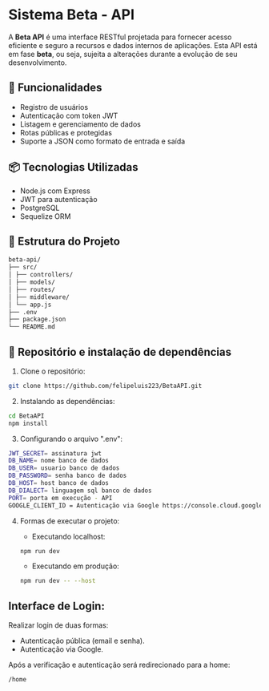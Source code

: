 # Sistema Beta - API

A **Beta API** é uma interface RESTful projetada para fornecer acesso eficiente e seguro a recursos e dados internos de aplicações. Esta API está em fase **beta**, ou seja, sujeita a alterações durante a evolução de seu desenvolvimento.

## 🚀 Funcionalidades

- Registro de usuários
- Autenticação com token JWT
- Listagem e gerenciamento de dados
- Rotas públicas e protegidas
- Suporte a JSON como formato de entrada e saída

## 📦 Tecnologias Utilizadas

- Node.js com Express
- JWT para autenticação
- PostgreSQL
- Sequelize ORM

## 📂 Estrutura do Projeto
```bash
beta-api/
├── src/
│ ├── controllers/
│ ├── models/
│ ├── routes/
│ ├── middleware/
│ └── app.js
├── .env
├── package.json
└── README.md
```




## 🔧 Repositório e instalação de dependências

1. Clone o repositório:

```bash
git clone https://github.com/felipeluis223/BetaAPI.git
```

2. Instalando as dependências:

```bash
cd BetaAPI
npm install
```

3. Configurando o arquivo ".env":
```bash
JWT_SECRET= assinatura jwt
DB_NAME= nome banco de dados
DB_USER= usuario banco de dados
DB_PASSWORD= senha banco de dados
DB_HOST= host banco de dados
DB_DIALECT= linguagem sql banco de dados
PORT= porta em execução - API
GOOGLE_CLIENT_ID = Autenticação via Google https://console.cloud.google.com/
```

4. Formas de executar o projeto:
    - Executando localhost:
    ```bash
    npm run dev 
    ```

    - Executando em produção:
    ```bash
    npm run dev -- --host
    ```

## Interface de Login:
Realizar login de duas formas: 
- Autenticação pública (email e senha).
- Autenticação via Google.

Após a verificação e autenticação será redirecionado para a home:
```bash
/home
```
